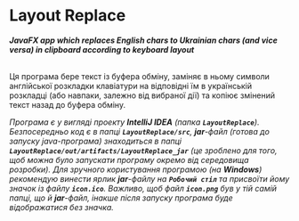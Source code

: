 # Layout Replace
__*JavaFX app which replaces English chars to Ukrainian chars (and vice versa) in clipboard according to keyboard layout*__<br/><br/>


Ця програма бере текст із буфера обміну, заміняє в ньому символи англійської розкладки клавіатури на відповідні їм в українській розкладці (або навпаки, залежно від вибраної дії) та копіює змінений текст назад до буфера обміну.<br/>

*Програма є у вигляді проекту __IntelliJ IDEA__ (папка __`LayoutReplace`__). Безпосередньо код є в папці __`LayoutReplace/src`__, __jar__-файл (готова до запуску java-програма) знаходиться в папці __`LayoutReplace/out/artifacts/LayoutReplace_jar`__ (це зроблено для того, щоб можна було запускати програму окремо від середовища розробки). Для зручного користування програмою (на __Windows__) рекомендую винести ярлик __jar__-файлу на __`Робочий стіл`__ та присвоїти йому значок із файлу __`icon.ico`__. Важливо, щоб файл __`icon.png`__ був у тій самій папці, що й __jar__-файл, інакше після запуску програма буде відображатися без значка.*
